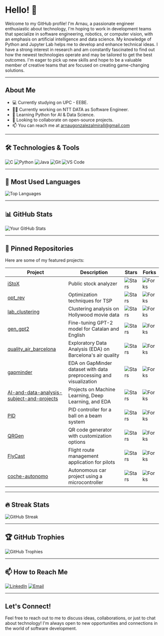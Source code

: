 # Hello! 👋

Welcome to my GitHub profile! I'm Arnau, a passionate engineer enthusiastic about technology, I'm hoping to work in development teams that specialize in software engineering, robotics, or computer vision, with an emphasis on artificial intelligence and data science. My knowledge of Python and Jupyter Lab helps me to develop and enhance technical ideas. I have a strong interest in research and am constantly fascinated to find out how the newest technologies operate and may be tailored to get the best outcomes. I'm eager to pick up new skills and hope to be a valuable member of creative teams that are focused on creating game-changing solutions.

---

## About Me

- 💻 Currently studying on UPC - EEBE.
- 👩‍💻 Currently working on NTT DATA as Software Engineer.
- 🌱 Learning Python for AI & Data Science.
- 👯 Looking to collaborate on open-source projects.
- 📫 You can reach me at arnaugonzalezalmirall@gmail.com 

---

## 🛠️ Technologies & Tools

![C](https://img.shields.io/badge/-C-A8B9CC?logo=c&logoColor=white)
![Python](https://img.shields.io/badge/-Python-3776AB?logo=python&logoColor=white)
![Java](https://img.shields.io/badge/-Java-007396?logo=java&logoColor=white)
![Git](https://img.shields.io/badge/-Git-F05032?logo=git&logoColor=white)
![VS Code](https://img.shields.io/badge/-VS%20Code-007ACC?logo=visual-studio-code&logoColor=white)

---

## 💬 Most Used Languages

![Top Languages](https://github-readme-stats.vercel.app/api/top-langs/?username=leavil&layout=compact&theme=radical)

---

## 📊 GitHub Stats

![Your GitHub Stats](https://github-readme-stats.vercel.app/api?username=leavil&show_icons=true&theme=radical)

---

## 📌 Pinned Repositories

Here are some of my featured projects:

| Project | Description | Stars | Forks |
|--------|-------------|-------|-------|
| [iStoX](https://github.com/leavil/iStoX) | Public stock analyzer | ![Stars](https://img.shields.io/github/stars/leavil/iStoX) | ![Forks](https://img.shields.io/github/forks/leavil/iStoX) |
| [opt_rev](https://github.com/leavil/opt_rev) | Optimization techniques for TSP | ![Stars](https://img.shields.io/github/stars/leavil/opt_rev) | ![Forks](https://img.shields.io/github/forks/leavil/opt_rev) |
| [lab_clustering](https://github.com/leavil/lab_clustering) | Clustering analysis on Hollywood movie data | ![Stars](https://img.shields.io/github/stars/leavil/lab_clustering) | ![Forks](https://img.shields.io/github/forks/leavil/lab_clustering) |
| [gen_gpt2](https://github.com/leavil/gen_gpt2) | Fine-tuning GPT-2 model for Catalan and English | ![Stars](https://img.shields.io/github/stars/leavil/gen_gpt2) | ![Forks](https://img.shields.io/github/forks/leavil/gen_gpt2) |
| [quality_air_barcelona](https://github.com/leavil/quality_air_barcelona) | Exploratory Data Analysis (EDA) on Barcelona's air quality | ![Stars](https://img.shields.io/github/stars/leavil/quality_air_barcelona) | ![Forks](https://img.shields.io/github/forks/leavil/quality_air_barcelona) |
| [gapminder](https://github.com/leavil/gapminder) | EDA on GapMinder dataset with data preprocessing and visualization | ![Stars](https://img.shields.io/github/stars/leavil/gapminder) | ![Forks](https://img.shields.io/github/forks/leavil/gapminder) |
| [AI-and-data-analysis-subject-and-projects](https://github.com/GermanBuenoLozano/AI-and-data-analysis-subject-and-projects) | Projects on Machine Learning, Deep Learning, and EDA | ![Stars](https://img.shields.io/github/stars/GermanBuenoLozano/AI-and-data-analysis-subject-and-projects) | ![Forks](https://img.shields.io/github/forks/GermanBuenoLozano/AI-and-data-analysis-subject-and-projects) |
| [PID](https://github.com/leavil/pid-ball-beam) | PID controller for a ball on a beam system | ![Stars](https://img.shields.io/github/stars/leavil/pid-ball-beam) | ![Forks](https://img.shields.io/github/forks/leavil/pid-ball-beam) |
| [QRGen](https://github.com/leavil/QRGen) | QR code generator with customization options | ![Stars](https://img.shields.io/github/stars/leavil/QRGen) | ![Forks](https://img.shields.io/github/forks/leavil/QRGen) |
| [FlyCast](https://github.com/leavil/flycast) | Flight route management application for pilots | ![Stars](https://img.shields.io/github/stars/leavil/flycast) | ![Forks](https://img.shields.io/github/forks/leavil/flycast) |
| [coche-autonomo](https://github.com/leavil/coche-autonomo) | Autonomous car project using a microcontroller | ![Stars](https://img.shields.io/github/stars/leavil/coche-autonomo) | ![Forks](https://img.shields.io/github/forks/leavil/coche-autonomo) |


---

## 🔥 Streak Stats

![GitHub Streak](https://github-readme-streak-stats.herokuapp.com/?user=leavil&theme=dark)

---

## 🏆 GitHub Trophies

![GitHub Trophies](https://github-profile-trophy.vercel.app/?username=leavil&theme=onedark)

---

## 📫 How to Reach Me

[![LinkedIn](https://img.shields.io/badge/LinkedIn-Connect-blue)](https://es.linkedin.com/in/arnau-gonz%C3%A1lez-almirall-597734296)
[![Email](https://img.shields.io/badge/Email-Send%20Message-red)](arnaugonzalezalmirall@gmail.com)

---

## Let's Connect!

Feel free to reach out to me to discuss ideas, collaborations, or just to chat about technology! I'm always open to new opportunities and connections in the world of software development.


